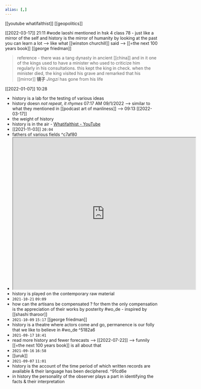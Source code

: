 ```yaml
---
alias: [,]
---
```

[[youtube whatifalthist]] [[geopolitics]]

[[2022-03-17]] 21:11
#wode laoshi mentioned in hsk 4 class 78 - just like a mirror of the self and history is the mirror of humanity
by looking at the past you can learn a lot --> like what [[winston churchill]] said --> [[=the next 100 years book]] [[george friedman]]
> reference - there was a tang dynasty in ancient [[china]] and in it one of the kings used to have a minister who used to criticize him regularly in his consultations. this kept the king in check. when the minister died, the king visited his grave and remarked that his [[mirror]] **镜子** *Jingzi* has gone from his life

[[2022-01-07]] 10:28
- history is a lab for the testing of various ideas
- history doesn *not repeat*, *it rhymes* 07:17 AM 09/1/2022 --> similar to what they mentioned in [[podcast art of manliness]] --> 09:13 [[2022-03-17]]
- the weight of history
- history is in the air - [Whatifalthist - YouTube](https://www.youtube.com/user/WhatifAltHist)
- [[2021-11-03]] `20:04`
- fathers of various fields ^c7af80
- <iframe src="https://byjus.com/govt-exams/fathers-of-various-fields/" width="600" height="500" ></iframe>
- history is played on the contemporary raw material
- `2021-10-21` `09:09`
- how can the artisans be compensated ? for them the only compensation is the appreciation of their works by posterity #wo_de - inspired by [[shashi tharoor]]
- `2021-10-09` `15:17` [[george friedman]]
- history is a theatre where actors come and go, permanence is our folly that we like to believe in #wo_de ^5182a6
- `2021-09-17` `18:41`
- read more history and fewer forecasts --> [[2022-07-22]] --> funnily [[=the next 100 years book]] is all about that
- `2021-09-16` `16:58`
- [[uruk]]
- `2021-09-07` `11:01`
- history is the account of the time period of which written records are available & their language has been deciphered. ^91cd6e
- in history the personality of the observer plays a part in identifying the facts & their interpretation